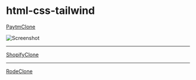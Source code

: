 # html-css-tailwind

[PaytmClone](https://html-css-taillwind.vercel.app/PaytmClone/index.html)

![Screenshot](https://html-css-taillwind.vercel.app/PaytmClone/screen-shot.gif)

---

[ShopifyClone](https://html-css-taillwind.vercel.app/ShopifyClone/index.html)



---

[RodeClone](https://html-css-taillwind.vercel.app/RodeClone/index.html)